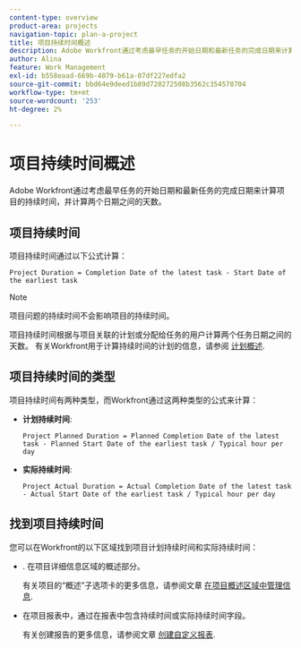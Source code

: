 ```yaml
---
content-type: overview
product-area: projects
navigation-topic: plan-a-project
title: 项目持续时间概述
description: Adobe Workfront通过考虑最早任务的开始日期和最新任务的完成日期来计算项目的持续时间，并计算两个日期之间的天数。
author: Alina
feature: Work Management
exl-id: b558eaad-669b-4079-b61a-07df227edfa2
source-git-commit: bbd64e9deed1b89d720272508b3562c354578704
workflow-type: tm+mt
source-wordcount: '253'
ht-degree: 2%

---
```


# 项目持续时间概述

Adobe Workfront通过考虑最早任务的开始日期和最新任务的完成日期来计算项目的持续时间，并计算两个日期之间的天数。

## 项目持续时间

项目持续时间通过以下公式计算：

```
Project Duration = Completion Date of the latest task - Start Date of the earliest task
```

>[!NOTE]
>
>项目问题的持续时间不会影响项目的持续时间。

项目持续时间根据与项目关联的计划或分配给任务的用户计算两个任务日期之间的天数。 有关Workfront用于计算持续时间的计划的信息，请参阅 [计划概述](../../../administration-and-setup/set-up-workfront/configure-timesheets-schedules/schedules-overview.md).

## 项目持续时间的类型

项目持续时间有两种类型，而Workfront通过这两种类型的公式来计算：

<!--
<p data-mc-conditions="QuicksilverOrClassic.Draft mode">(NOTE: Check these formulas? Should they be divided by the hours per day?!) </p>
-->

* **计划持续时间**: 

   ```
   Project Planned Duration = Planned Completion Date of the latest task - Planned Start Date of the earliest task / Typical hour per day
   ```

* **实际持续时间**: 

   ```
   Project Actual Duration = Actual Completion Date of the latest task - Actual Start Date of the earliest task / Typical hour per day
   ```

## 找到项目持续时间

您可以在Workfront的以下区域找到项目计划持续时间和实际持续时间：

* . 在项目详细信息区域的概述部分。

   有关项目的“概述”子选项卡的更多信息，请参阅文章 [在项目概述区域中管理信息](../../../manage-work/projects/manage-projects/understand-project-overview-area.md).

* 在项目报表中，通过在报表中包含持续时间或实际持续时间字段。

   有关创建报告的更多信息，请参阅文章 [创建自定义报表](../../../reports-and-dashboards/reports/creating-and-managing-reports/create-custom-report.md).
